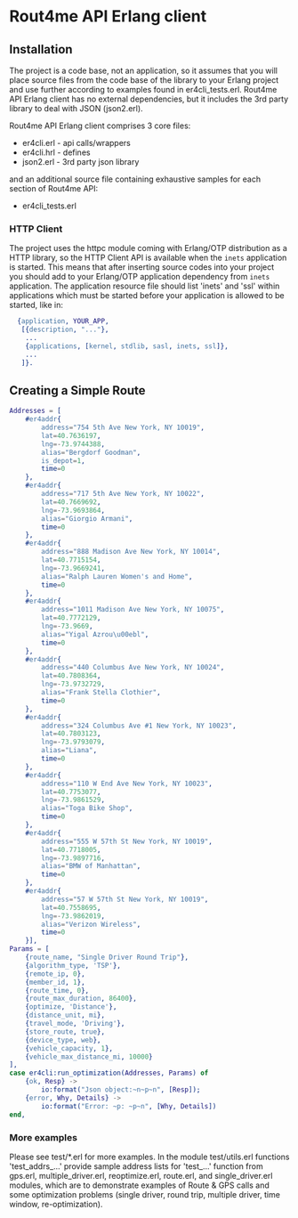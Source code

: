 # Rout4me API Erlang client

## Installation

The project is a code base, not an application, so it assumes that you will place source files from the code base of the library to your Erlang project and use further according to examples found in er4cli_tests.erl. Rout4me API Erlang client has no external dependencies, but it includes the 3rd party library to deal with JSON (json2.erl).

Rout4me API Erlang client comprises 3 core files:

* er4cli.erl - api calls/wrappers
* er4cli.hrl - defines
* json2.erl  - 3rd party json library

and an additional source file containing exhaustive samples for each section of Rout4me API:

* er4cli_tests.erl

### HTTP Client

The project uses the httpc module coming with Erlang/OTP distribution as a HTTP library, so the HTTP Client API is available when the `inets` application is started. This means that after inserting source codes into your project you should add to your Erlang/OTP application dependency from `inets` application. The application resource file should list 'inets' and 'ssl' within applications which must be started before your application is allowed to be started, like in:

```erlang
  {application, YOUR_APP,
   [{description, "..."},
    ...
    {applications, [kernel, stdlib, sasl, inets, ssl]},
    ...
   ]}.
```

## Creating a Simple Route

```erlang
Addresses = [
    #er4addr{
        address="754 5th Ave New York, NY 10019",
        lat=40.7636197,
        lng=-73.9744388,
        alias="Bergdorf Goodman",
        is_depot=1,
        time=0
    },
    #er4addr{
        address="717 5th Ave New York, NY 10022",
        lat=40.7669692,
        lng=-73.9693864,
        alias="Giorgio Armani",
        time=0
    },
    #er4addr{
        address="888 Madison Ave New York, NY 10014",
        lat=40.7715154,
        lng=-73.9669241,
        alias="Ralph Lauren Women's and Home",
        time=0
    },
    #er4addr{
        address="1011 Madison Ave New York, NY 10075",
        lat=40.7772129,
        lng=-73.9669,
        alias="Yigal Azrou\u00ebl",
        time=0
    },
    #er4addr{
        address="440 Columbus Ave New York, NY 10024",
        lat=40.7808364,
        lng=-73.9732729,
        alias="Frank Stella Clothier",
        time=0
    },
    #er4addr{ 
        address="324 Columbus Ave #1 New York, NY 10023",
        lat=40.7803123,
        lng=-73.9793079,
        alias="Liana",
        time=0
    },
    #er4addr{
        address="110 W End Ave New York, NY 10023",
        lat=40.7753077,
        lng=-73.9861529,
        alias="Toga Bike Shop",
        time=0
    },
    #er4addr{
        address="555 W 57th St New York, NY 10019",
        lat=40.7718005,
        lng=-73.9897716,
        alias="BMW of Manhattan",
        time=0
    },
    #er4addr{
        address="57 W 57th St New York, NY 10019",
        lat=40.7558695,
        lng=-73.9862019,
        alias="Verizon Wireless",
        time=0
    }],
Params = [
    {route_name, "Single Driver Round Trip"},
    {algorithm_type, 'TSP'},
    {remote_ip, 0},
    {member_id, 1},
    {route_time, 0},
    {route_max_duration, 86400},
    {optimize, 'Distance'},
    {distance_unit, mi},
    {travel_mode, 'Driving'},
    {store_route, true},
    {device_type, web},
    {vehicle_capacity, 1},
    {vehicle_max_distance_mi, 10000}
],
case er4cli:run_optimization(Addresses, Params) of
    {ok, Resp} ->
        io:format("Json object:~n~p~n", [Resp]);
    {error, Why, Details} ->
        io:format("Error: ~p: ~p~n", [Why, Details])
end,
```

### More examples

Please see test/*.erl for more examples. In the module test/utils.erl functions 'test_addrs_...' provide sample address lists for 'test_...' function from gps.erl, multiple_driver.erl, reoptimize.erl, route.erl, and single_driver.erl modules, which are to demonstrate examples of Route & GPS calls and some optimization problems (single driver, round trip, multiple driver, time window, re-optimization).
